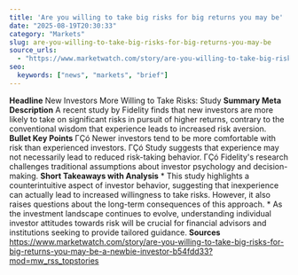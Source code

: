 ```yaml
---
title: 'Are you willing to take big risks for big returns you may be'
date: "2025-08-19T20:30:33"
category: "Markets"
slug: are-you-willing-to-take-big-risks-for-big-returns-you-may-be
source_urls:
  - "https://www.marketwatch.com/story/are-you-willing-to-take-big-risks-for-big-returns-you-may-be-a-newbie-investor-b54fdd33?mod=mw_rss_topstories"
seo:
  keywords: ["news", "markets", "brief"]
---
```

**Headline** New Investors More Willing to Take Risks: Study  **Summary Meta Description** A recent study by Fidelity finds that new investors are more likely to take on significant risks in pursuit of higher returns, contrary to the conventional wisdom that experience leads to increased risk aversion.  **Bullet Key Points**  ΓÇó Newer investors tend to be more comfortable with risk than experienced investors. ΓÇó Study suggests that experience may not necessarily lead to reduced risk-taking behavior. ΓÇó Fidelity's research challenges traditional assumptions about investor psychology and decision-making.  **Short Takeaways with Analysis**  * This study highlights a counterintuitive aspect of investor behavior, suggesting that inexperience can actually lead to increased willingness to take risks. However, it also raises questions about the long-term consequences of this approach. * As the investment landscape continues to evolve, understanding individual investor attitudes towards risk will be crucial for financial advisors and institutions seeking to provide tailored guidance.  **Sources** https://www.marketwatch.com/story/are-you-willing-to-take-big-risks-for-big-returns-you-may-be-a-newbie-investor-b54fdd33?mod=mw_rss_topstories 
